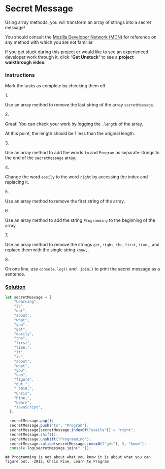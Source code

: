 # Secret Message

Using array methods, you will transform an array of strings into a
secret message!

You should consult the <a
href="https://developer.mozilla.org/en-US/docs/Web/JavaScript/Reference/Global_Objects/Array"
class="e14vpv2g1 gamut-xro1w8-ResetElement-Anchor-AnchorBase e1bhhzie0"
target="_blank" rel="noopener">Mozilla Developer Network (MDN)</a> for
reference on any method with which you are not familiar.

If you get stuck during this project or would like to see an experienced
developer work through it, click “**Get Unstuck**“ to see a **project
walkthrough video**.

### Instructions

Mark the tasks as complete by checking them off

1\.

Use an array method to remove the last string of the array
`secretMessage`.

2\.

Great! You can check your work by logging the `.length` of the array.

At this point, the length should be 1 less than the original length.

3\.

Use an array method to add the words `to` and `Program` as separate
strings to the end of the `secretMessage` array.

4\.

Change the word `easily` to the word `right` by accessing the index and
replacing it.

5\.

Use an array method to remove the first string of the array.

6\.

Use an array method to add the string `Programming` to the beginning of
the array.

7\.

Use an array method to remove the strings `get`, `right`, `the`,
`first`, `time,`, and replace them with the single string `know,`.

8\.

On one line, use `console.log()` and `.join()` to print the secret
message as a sentence.

### [Solution](secret-message.js)

``` javascript
let secretMessage = [
    "Learning",
    "is",
    "not",
    "about",
    "what",
    "you",
    "get",
    "easily",
    "the",
    "first",
    "time,",
    "it",
    "is",
    "about",
    "what",
    "you",
    "can",
    "figure",
    "out.",
    "-2015,",
    "Chris",
    "Pine,",
    "Learn",
    "JavaScript",
  ];
  
  secretMessage.pop();
  secretMessage.push("to", "Program");
  secretMessage[secretMessage.indexOf("easily")] = "right";
  secretMessage.shift();
  secretMessage.unshift("Programming");
  secretMessage.splice(secretMessage.indexOf("get"), 5, "know");
  console.log(secretMessage.join(" "));
```

    ## Programming is not about what you know it is about what you can figure out. -2015, Chris Pine, Learn to Program

